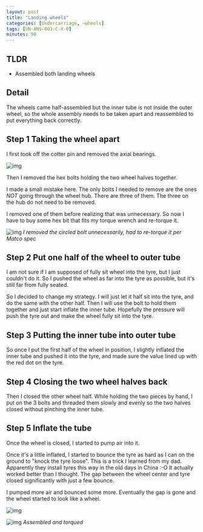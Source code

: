 ```yaml
---
layout: post
title: "Landing wheels"
categories: [Undercarriage, ~wheels]
tags: [UN-ANS-003-C-X-0]
minutes: 90
---
```


## TLDR

- Assembled both landing wheels

## Detail

The wheels came half-assembled but the inner tube is not inside the outer wheel, so the whole assembly needs to be taken apart and reassembled to put everything back correctly.

## Step 1 Taking the wheel apart

I first took off the cotter pin and removed the axial bearings.

![img](https://lh3.googleusercontent.com/pw/AP1GczPXl8kysNHsJxymHP8DIx9W7z6gNH9Ak9C6IgqNy53y8OAvk07s5HanhUjTWxac-xikJqr6nrbtPv42ReYnfogmyP23V-2CZAQ12JSe7MrfcXAoYUTDA21BVMsmepsme18eEFGh05-0kXMi0hNWJFDmbA=w2274-h1712-s-no-gm?authuser=0)

Then I removed the hex bolts holding the two wheel halves together.

I made a small mistake here. The only bolts I needed to remove are the ones _NOT_ going through the wheel hub. There are three of them. The three on the hub do not need to be removed.

I removed one of them before realizing that was unnecessary. So now I have to buy some hex bit that fits my torque wrench and re-torque it.

![img](https://lh3.googleusercontent.com/pw/AP1GczNh5xCj-O-ZavcCa9UzEX-caWtp0xRyzAJuYZoxXVPefKKPCaEUY2vQxYmON6cdP2CgWoRziUuHIM8myctUlzILdOD8Bom8vnSqQFlfzvTKNbC5wieDBm3tQklsrQno_gkXYcbSE-nwMww4ZL2MecJ6dg=w4080-h3072-s-no-gm?authuser=3)
_I removed the circled bolt unnecessarily, had to re-torque it per Matco spec_

## Step 2 Put one half of the wheel to outer tube

I am not sure if I am supposed of fully sit wheel into the tyre, but I just couldn't do it. So I pushed the wheel as far into the tyre as possible, but it's still far from fully seated.

So I decided to change my strategy. I will just let it half sit into the tyre, and do the same with the other half. Then I will use the bolt to hold them together and just start inflate the inner tube. Hopefully the pressure will push the tyre out and make the wheel fully sit into the tyre.

## Step 3 Putting the inner tube into outer tube

So once I put the first half of the wheel in position, I slightly inflated the inner tube and pushed it into the tyre, and made sure the value lined up with the red dot on the tyre.

## Step 4 Closing the two wheel halves back

Then I closed the other wheel half. While holding the two pieces by hand, I put on the 3 bolts and threaded them slowly and evenly so the two halves closed without pinching the inner tube.

## Step 5 Inflate the tube

Once the wheel is closed, I started to pump air into it.

Once it's a little inflated, I started to bounce the tyre as hard as I can on the ground to "knock the tyre loose". This is a trick I learned from my dad. Apparently they install tyres this way in the old days in China :-O It actually worked better than I thought. The gap between the wheel center and tyre closed significantly with just a few bounce.

I pumped more air and bounced some more. Eventually the gap is gone and the wheel started to look like a wheel.

![img](https://lh3.googleusercontent.com/pw/AP1GczPpSMYwIOaoCrlWNT-3ZxzJxfLbo3xlxO6d6dBngBM5mx-islmvQ9CzEmTu4RlyJ6_Bmn9rs4wa6N-BRCZ4Hu0fYs4DEQf6bVWKr49md4wA1xwGTS32wGqMF8xbjCIrFJ0dJbMtCcQ7K9JHRM6VHuaT3w=w4080-h3072-s-no-gm?authuser=3)

![img](https://lh3.googleusercontent.com/pw/AP1GczN3-zR77Tq0Yc5jVy21Ew930mADN_DZjco9cJsvo_VKmPqnnoYgv8uzy0SJvWvnQq_JLU-4Ucz8Cj1y8ppPAe9h4TNA9pujBibwwuCD7TidJHa9RTAuuZVCgnLO-TZ9iWYAIwI3ydIc5xMhxCK5lSKO1w=w4080-h3072-s-no-gm?authuser=3)
_Assembled and torqued_

